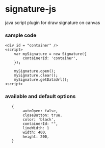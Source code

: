 # signature-js
java script plugin for draw signature on canvas

### sample code
```
<div id = "container" />
<script>
    var mySignature = new Signature({
        containerId: 'container',
    });
    
    mySignature.open();
    mySignature.clear();
    mySignature.getDataUrl();
<script>
```

### available and default options
```
   {
        autoOpen: false,
        closeButton: true,
        color: 'black',
        containerId: "",
        lineWidth: 1
        width: 400,
        height: 200,
   }